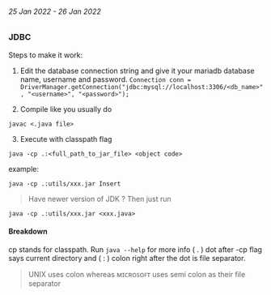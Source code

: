 ###### _25 Jan 2022 - 26 Jan 2022_

### JDBC

Steps to make it work:
1. Edit the database connection string and give it your mariadb database name, username and password.
``
Connection conn = DriverManager.getConnection("jdbc:mysql://localhost:3306/<db_name>", "<username>", "<password>");
``

2. Compile like you usually do
```
javac <.java file>
```

3. Execute with classpath flag
```
java -cp .:<full_path_to_jar_file> <object code>
```
example:
```
java -cp .:utils/xxx.jar Insert
```


> Have newer version of JDK ? Then just run
```
java -cp .:utils/xxx.jar <xxx.java>
```

#### Breakdown
cp stands for classpath. Run ``java --help`` for more info
( . ) dot after -cp flag says current directory and ( : ) colon right after the dot is file separator.

> UNIX uses colon whereas ᴍɪᴄʀᴏꜱᴏꜰᴛ uses semi colon as their file separator
